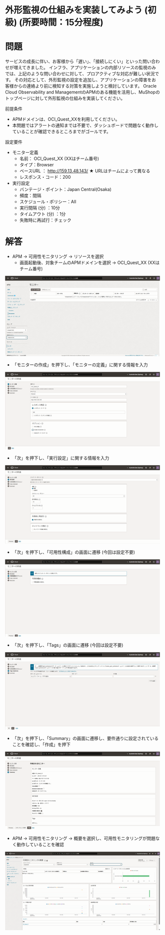 # 外形監視の仕組みを実装してみよう (初級) (所要時間：15分程度)
# 問題
サービスの成長に伴い、お客様から「遅い」、「接続しにくい」といった問い合わせが増えてきました。
インフラ、アプリケーションの内部リソースの監視のみでは、上記のような問い合わせに対して、プロアクティブな対応が難しい状況です。
その対応として、外形監視の設定を追加し、アプリケーションの障害をお客様からの連絡より前に検知する対策を実施しようと検討しています。
Oracle Cloud Observability and ManagementのAPMのある機能を活用し、MuShopのトップページに対して外形監視の仕組みを実装してください。

前提条件
- APMドメインは、OCI_Quest_XXを利用してください。
- 本問題ではアラートの通知までは不要で、ダッシュボードで問題なく動作していることが確認できるところまでがゴールです。

設定要件
- モニター定義
   - 名前： OCI_Quest_XX (XXはチーム番号)
   - タイプ：Browser
   - ベースURL ： http://159.13.48.143/ ★ URLはチームによって異なる
   - レスポンス・コード：200
- 実行設定
  - バンテージ・ポイント：Japan Central(Osaka)
  - 頻度：間隔
  - スケジュール・ポリシー：All
  - 実行間隔 (分) ：10分
  - タイムアウト (分) ：1分
  - 失敗時に再試行：チェック

# 解答
- APM → 可用性モニタリング → リソースを選択
  - 画面起動後、対象チームのAPMドメインを選択 → OCI_Quest_XX (XXはチーム番号)

![モニターの作成](images/APM-monitor/APM_Monitor1.png "モニターの作成")

- 「モニターの作成」を押下し、「モニターの定義」に関する情報を入力

![モニターの作成](images/APM-monitor/APM_Monitor2.png "モニターの作成")

- 「次」を押下し、「実行設定」に関する情報を入力

![モニターの作成](images/APM-monitor/APM_Monitor3.png "モニターの作成")

- 「次」を押下し、「可用性構成」の画面に遷移 (今回は設定不要)

![モニターの作成](images/APM-monitor/APM_Monitor4.png "モニターの作成")

- 「次」を押下し、「Tags」の画面に遷移 (今回は設定不要)

![モニターの作成](images/APM-monitor/APM_Monitor5.png "モニターの作成")

- 「次」を押下し、「Summary」の画面に遷移し、要件通りに設定されていることを確認し、「作成」を押下

![モニターの作成](images/APM-monitor/APM_Monitor6.png "モニターの作成")

- APM → 可用性モニタリング → 概要を選択し、可用性モニタリングが問題なく動作していることを確認

![モニターの作成](images/APM-monitor/APM_Monitor7.png "モニターの作成")






